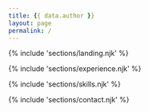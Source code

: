```yaml
---
title: {{ data.author }}
layout: page
permalink: /
---
```


{% include 'sections/landing.njk' %}

{% include 'sections/experience.njk' %}

{% include 'sections/skills.njk' %}

{% include 'sections/contact.njk' %}
